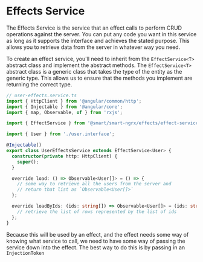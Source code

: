 # Effects Service

The Effects Service is the service that an effect calls to perform CRUD operations against the server. You can put any code you want in this service as long as it supports the interface and achieves the stated purpose. This allows you to retrieve data from the server in whatever way you need.

To create an effect service, you'll need to inherit from the `EffectService<T>` abstract class and implement the abstract methods. The `EffectService<T>` abstract class is a generic class that takes the type of the entity as the generic type. This allows us to ensure that the methods you implement are returning the correct type.

```typescript
// user-effects.service.ts
import { HttpClient } from '@angular/common/http';
import { Injectable } from '@angular/core';
import { map, Observable, of } from 'rxjs';

import { EffectService } from '@smart/smart-ngrx/effects/effect-service';

import { User } from './user.interface';

@Injectable()
export class UserEffectsService extends EffectService<User> {
  constructor(private http: HttpClient) {
    super();
  }

  override load: () => Observable<User[]> = () => {
    // some way to retrieve all the users from the server and
    // return that list as `Observable<User[]>`
  };

  override loadByIds: (ids: string[]) => Observable<User[]> = (ids: string[]) => {
    // retrieve the list of rows represented by the list of ids
  };
}
```

Because this will be used by an effect, and the effect needs some way of knowing what service to call, we need to have some way of passing the service down into the effect. The best way to do this is by passing in an `InjectionToken`
